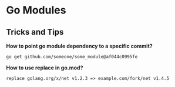 # Go Modules

## Tricks and Tips

**How to point go module dependency to a specific commit?**

`go get github.com/someone/some_module@af044c0995fe`


**How to use replace in go.mod?**

`replace golang.org/x/net v1.2.3 => example.com/fork/net v1.4.5`

